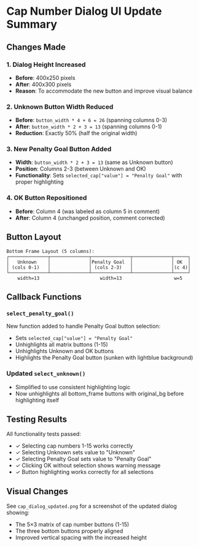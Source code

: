 # Cap Number Dialog UI Update Summary

## Changes Made

### 1. Dialog Height Increased
- **Before**: 400x250 pixels
- **After**: 400x300 pixels
- **Reason**: To accommodate the new button and improve visual balance

### 2. Unknown Button Width Reduced
- **Before**: `button_width * 4 + 6 = 26` (spanning columns 0-3)
- **After**: `button_width * 2 + 3 = 13` (spanning columns 0-1)
- **Reduction**: Exactly 50% (half the original width)

### 3. New Penalty Goal Button Added
- **Width**: `button_width * 2 + 3 = 13` (same as Unknown button)
- **Position**: Columns 2-3 (between Unknown and OK)
- **Functionality**: Sets `selected_cap["value"] = "Penalty Goal"` with proper highlighting

### 4. OK Button Repositioned
- **Before**: Column 4 (was labeled as column 5 in comment)
- **After**: Column 4 (unchanged position, comment corrected)

## Button Layout

```
Bottom Frame Layout (5 columns):
┌──────────────┬──────────────┬──────────────┬──────────────┬─────┐
│   Unknown    │              │Penalty Goal  │              │ OK  │
│ (cols 0-1)   │              │ (cols 2-3)   │              │(c 4)│
└──────────────┴──────────────┴──────────────┴──────────────┴─────┘
    width=13                      width=13                   w=5
```

## Callback Functions

### `select_penalty_goal()`
New function added to handle Penalty Goal button selection:
- Sets `selected_cap["value"] = "Penalty Goal"`
- Unhighlights all matrix buttons (1-15)
- Unhighlights Unknown and OK buttons
- Highlights the Penalty Goal button (sunken with lightblue background)

### Updated `select_unknown()`
- Simplified to use consistent highlighting logic
- Now unhighlights all bottom_frame buttons with original_bg before highlighting itself

## Testing Results

All functionality tests passed:
- ✓ Selecting cap numbers 1-15 works correctly
- ✓ Selecting Unknown sets value to "Unknown"
- ✓ Selecting Penalty Goal sets value to "Penalty Goal"
- ✓ Clicking OK without selection shows warning message
- ✓ Button highlighting works correctly for all selections

## Visual Changes

See `cap_dialog_updated.png` for a screenshot of the updated dialog showing:
- The 5×3 matrix of cap number buttons (1-15)
- The three bottom buttons properly aligned
- Improved vertical spacing with the increased height
